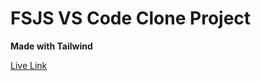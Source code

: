 # FSJS VS Code Clone Project

**Made with Tailwind**

[Live Link](https://vs-code-clone-sd.netlify.app/)



